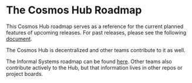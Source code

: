 # The Cosmos Hub Roadmap

This Cosmos Hub roadmap serves as a reference for the current planned features of upcoming releases. For past releases, please see the following [document](./README.md).

The Cosmos Hub is decentralized and other teams contribute to it as well.

The Informal Systems roadmap can be found [here](https://docs.google.com/document/d/1EsA7WstAVz9kHfLeaBAUYo0cFNKcdkwnfDPP3xKzN4I/edit#heading=h.2hlqd6ar7xmu). Other teams also contribute actively to the Hub, but that information lives in other repos or project boards.
